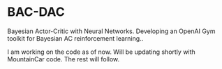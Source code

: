 # BAC-DAC
Bayesian Actor-Critic with Neural Networks. Developing an OpenAI Gym toolkit for Bayesian AC reinforcement learning..

I am working on the code as of now. Will be updating shortly with MountainCar code. The rest will follow.
